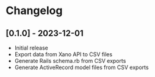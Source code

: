 # Changelog

## [0.1.0] - 2023-12-01

- Initial release
- Export data from Xano API to CSV files
- Generate Rails schema.rb from CSV exports
- Generate ActiveRecord model files from CSV exports